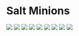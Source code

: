 # Salt Minions

[![](https://img.shields.io/docker/pulls/cnservices/salt-minion)](https://hub.docker.com/r/cnservices/salt-minion/)
[![](hhttps://img.shields.io/docker/build/cnservices/salt-minion)](https://hub.docker.com/r/cnservices/salt-minion/)
[![](https://img.shields.io/docker/automated/cnservices/salt-minion)](https://hub.docker.com/r/cnservices/salt-minion/)
[![](https://img.shields.io/docker/stars/cnservices/salt-minion)](https://hub.docker.com/r/cnservices/salt-minion/)
[![](https://img.shields.io/github/license/cn-docker/salt-minion)](https://github.com/cn-docker/salt-minion)
[![](https://img.shields.io/github/issues/cn-docker/salt-minion)](https://github.com/cn-docker/salt-minion)
[![](https://img.shields.io/github/issues-closed/cn-docker/salt-minion)](https://github.com/cn-docker/salt-minion)
[![](https://img.shields.io/github/languages/code-size/cn-docker/salt-minion)](https://github.com/cn-docker/salt-minion)
[![](https://img.shields.io/github/repo-size/cn-docker/salt-minion)](https://github.com/cn-docker/salt-minion)
